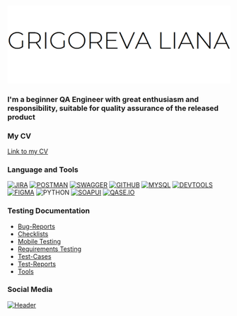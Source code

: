 ![Header](https://github.com/Maromi1/Maromi1/blob/main/assets/%D0%91%D0%B5%D0%B7%D1%8B%D0%BC%D1%8F%D0%BD%D0%BD%D1%8B%D0%B9.png)
### I'm a beginner QA Engineer with great enthusiasm and responsibility, suitable for quality assurance of the released product
### My CV
[Link to my CV](https://drive.google.com/file/d/1djdJUOR4ZS0wA6RtCtESv5ihI2WWn6JW/view?usp=sharing)

### Language and Tools
[![JIRA](https://img.shields.io/badge/-JIRA-000000?style=for-the-badge&logo=JIRA&logoColor=207CF7)](https://liana.atlassian.net/browse/JIRA-4?atlOrigin=eyJpIjoiOGMyNjA1MGQzMWRiNDYzYWJmMzkzNzM2ZTQ5MTk4MTAiLCJwIjoiaiJ9)
[![POSTMAN](https://img.shields.io/badge/-POSTMAN-000000?style=for-the-badge&logo=POSTMAN&logoColor=)](https://docs.google.com/document/d/1ei5PMNrK9heYKgFLMTiZQBL0dzaTSUskqBApDL2Lhys/edit?usp=sharing)
[![SWAGGER](https://img.shields.io/badge/-SWAGGER-000000?style=for-the-badge&logo=SWAGGER&logoColor=)](https://docs.google.com/document/d/1nkYE1_vUhZhnJVtd7UK_ZvxhbH3ACu3l5I_HXb70KXc/edit?usp=sharing)
[![GITHUB](https://img.shields.io/badge/-GITHUB-000000?style=for-the-badge&logo=GITHUB&logoColor=)](https://docs.google.com/document/d/1QpJlvUfo4XzGCld_hc6K-wLBuGUuvsqzOcspdo50KVo/edit?usp=sharing)
[![MYSQL](https://img.shields.io/badge/-MYSQL-000000?style=for-the-badge&logo=MYSQL&logoColor=)](https://docs.google.com/document/d/1J12tjHB_x62_Hl_yNm4dieT93SeohnlV7y03WHKEGic/edit?usp=sharing)
[![DEVTOOLS](https://img.shields.io/badge/-DEVTOOLS-000000?style=for-the-badge&logo=GOOGLECHROME&logoColor=)](https://docs.google.com/document/d/1e6MW8qKgGSs-3FJMahFH5Q89vjI4p9FT_6wNwLjGYxs/edit?usp=sharing)
[![FIGMA](https://img.shields.io/badge/-FIGMA-000000?style=for-the-badge&logo=FIGMA&logoColor=)](https://docs.google.com/document/d/1GbK4sJCqjNWT53NGN3a2Y1oMCgYKC7yJXu1Kaufpw0I/edit?usp=sharing)
![PYTHON](https://img.shields.io/badge/-PYTHON-000000?style=for-the-badge&logo=PYTHON&logoColor=)
[![SOAPUI](https://img.shields.io/badge/-SOAPUI-000000?style=for-the-badge&logo=SOAPUI&logoColor=FCDC00)](https://docs.google.com/document/d/1pF_x-Bup334mQJzMjs2fpX8EAb_s6i8VTtGCvIiLFGw/edit?usp=sharing)
[![QASE.IO](https://img.shields.io/badge/-QASE.IO-000000?style=for-the-badge&logo=QASE.IO&logoColor=FCDC00)](https://docs.google.com/document/d/1tEBIOMuNgkmwnE9EZ1_FsR8OURekHJMl_vIWPw6VOGc/edit?usp=sharing)

### Testing Documentation
- [Bug-Reports](https://docs.google.com/document/d/1UAptDX7RKNUVWm5A6wW_5AUVsS5AFJYoq2fEWYi-KiQ/edit?usp=sharing)
- [Checklists](https://docs.google.com/document/d/1Wp8h9ogpbXlP2zIo06hodm_hDPBqpytVJ81o-mAa3FA/edit?usp=sharing)
- [Mobile Testing](https://docs.google.com/document/d/1dy5iTMSZzLrtkILiFJeYftMoiT2SEECPruDLumNeBnY/edit?usp=sharing)
- [Requirements Testing](https://docs.google.com/document/d/1zvEfMVhu5fTxZHLKrYN7XEQBZ1OD7a5X22NWOYXspkA/edit?usp=sharing)
- [Test-Cases](https://docs.google.com/document/d/1mx6ootu1Y9YEl99qIXAurYp6bAoAxnAro10ZN1ibvIY/edit?usp=sharing)
- [Test-Reports](https://docs.google.com/document/d/1TrHtAxqJiKBRgxpZ60zjjriInOV3nX7j3QVVO2N8vhI/edit?usp=sharing)
- [Tools](https://docs.google.com/document/d/1uns9SP2LM_IV4Kc6lNZGfmixwKwLl4C5EuEMeavFpI4/edit?usp=sharing)


### Social Media
[![Header](https://img.shields.io/badge/Linkedin-090909?style=for-the-badge&logo=Linkedin&logoColor=0073b1)](https://www.linkedin.com/in/liana-grigoreva-290366268/)
